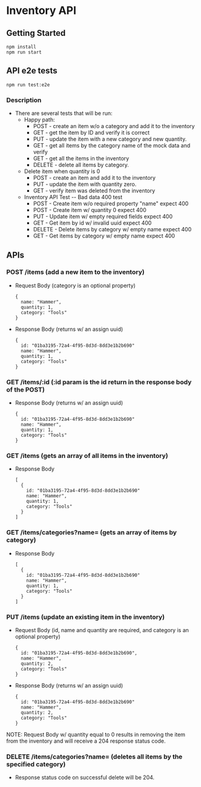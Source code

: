 # Inventory API

## Getting Started 
```
npm install 
npm run start
```

## API e2e tests
```
npm run test:e2e
```
### Description
- There are several tests that will be run:
    * Happy path:
        - POST - create an item w/o a category and add it to the inventory
        - GET - get the item by ID and verify it is correct
        - PUT - update the item with a new category and new quantity.
        - GET - get all items by the category name of the mock data and verify
        - GET - get all the items in the inventory
        - DELETE - delete all items by category. 
    * Delete item when quantity is 0
        - POST - create an item and add it to the inventory
        - PUT - update the item with quantity zero.
        - GET - verify item was deleted from the inventory
    * Inventory API Test -- Bad data 400 test
        - POST - Create item w/o required property "name" expect 400
        - POST - Create item w/ quantity 0 expect 400
        - PUT - Update item w/ empty required fields expect 400
        - GET - Get item by id w/ invalid uuid expect 400
        - DELETE - Delete items by category w/ empty name expect 400
        - GET - Get items by category w/ empty name expect 400

## APIs 

### POST /items (add a new item to the inventory)
* Request Body (category is an optional property)
  ```
  {
    name: "Hammer",
    quantity: 1,
    category: "Tools"
  }
  ```
* Response Body (returns w/ an assign uuid)
  ```
  {
    id: "01ba3195-72a4-4f95-8d3d-8dd3e1b2b690"  
    name: "Hammer",
    quantity: 1,
    category: "Tools"
  }
  ```

### GET /items/:id (:id param is the id return in the response body of the POST)
* Response Body (returns w/ an assign uuid)
  ```
  {
    id: "01ba3195-72a4-4f95-8d3d-8dd3e1b2b690"  
    name: "Hammer",
    quantity: 1,
    category: "Tools"
  }
  ```

### GET /items (gets an array of all items in the inventory)
* Response Body
  ```
  [
    {
      id: "01ba3195-72a4-4f95-8d3d-8dd3e1b2b690"  
      name: "Hammer",
      quantity: 1,
      category: "Tools"
    }
  ]
  ```

### GET /items/categories?name= (gets an array of items by category)
* Response Body
  ```
  [
    {
      id: "01ba3195-72a4-4f95-8d3d-8dd3e1b2b690"  
      name: "Hammer",
      quantity: 1,
      category: "Tools"
    }
  ]
  ```

### PUT /items (update an existing item in the inventory)
* Request Body (id, name and quantity are required, and category is an optional property)
  ```
  {
    id: "01ba3195-72a4-4f95-8d3d-8dd3e1b2b690",
    name: "Hammer",
    quantity: 2,
    category: "Tools"
  }
  ```
* Response Body (returns w/ an assign uuid)
  ```
  {
    id: "01ba3195-72a4-4f95-8d3d-8dd3e1b2b690"  
    name: "Hammer",
    quantity: 2,
    category: "Tools"
  }
  ```
NOTE: Request Body w/ quantity equal to 0 results in removing the item from the inventory and will receive a 204 response status code.

### DELETE /items/categories?name= (deletes all items by the specified category)
* Response status code on successful delete will be 204.